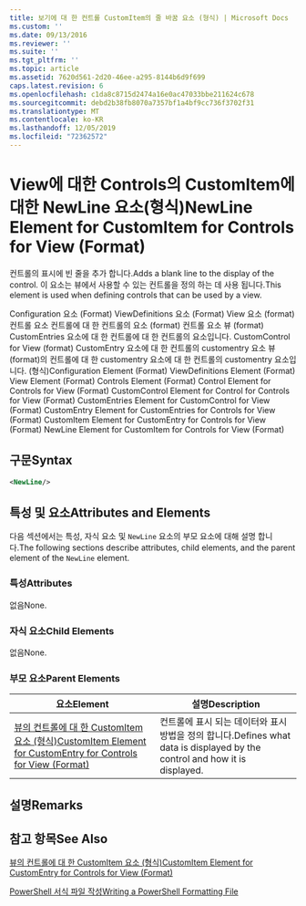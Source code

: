 ```yaml
---
title: 보기에 대 한 컨트롤 CustomItem의 줄 바꿈 요소 (형식) | Microsoft Docs
ms.custom: ''
ms.date: 09/13/2016
ms.reviewer: ''
ms.suite: ''
ms.tgt_pltfrm: ''
ms.topic: article
ms.assetid: 7620d561-2d20-46ee-a295-8144b6d9f699
caps.latest.revision: 6
ms.openlocfilehash: c1da8c8715d2474a16e0ac47033bbe211624c678
ms.sourcegitcommit: debd2b38fb8070a7357bf1a4bf9cc736f3702f31
ms.translationtype: MT
ms.contentlocale: ko-KR
ms.lasthandoff: 12/05/2019
ms.locfileid: "72362572"
---
```

# <a name="newline-element-for-customitem-for-controls-for-view-format"></a><span data-ttu-id="24eb2-102">View에 대한 Controls의 CustomItem에 대한 NewLine 요소(형식)</span><span class="sxs-lookup"><span data-stu-id="24eb2-102">NewLine Element for CustomItem for Controls for View (Format)</span></span>

<span data-ttu-id="24eb2-103">컨트롤의 표시에 빈 줄을 추가 합니다.</span><span class="sxs-lookup"><span data-stu-id="24eb2-103">Adds a blank line to the display of the control.</span></span> <span data-ttu-id="24eb2-104">이 요소는 뷰에서 사용할 수 있는 컨트롤을 정의 하는 데 사용 됩니다.</span><span class="sxs-lookup"><span data-stu-id="24eb2-104">This element is used when defining controls that can be used by a view.</span></span>

<span data-ttu-id="24eb2-105">Configuration 요소 (Format) ViewDefinitions 요소 (Format) View 요소 (format) 컨트롤 요소 컨트롤에 대 한 컨트롤의 요소 (format) 컨트롤 요소 뷰 (format) CustomEntries 요소에 대 한 컨트롤에 대 한 컨트롤의 요소입니다. CustomControl for View (format) CustomEntry 요소에 대 한 컨트롤의 customentry 요소 뷰 (format)의 컨트롤에 대 한 customentry 요소에 대 한 컨트롤의 customentry 요소입니다. (형식)</span><span class="sxs-lookup"><span data-stu-id="24eb2-105">Configuration Element (Format) ViewDefinitions Element (Format) View Element (Format) Controls Element (Format) Control Element for Controls for View (Format) CustomControl Element for Control for Controls for View (Format) CustomEntries Element for CustomControl for View (Format) CustomEntry Element for CustomEntries for Controls for View (Format) CustomItem Element for CustomEntry for Controls for View (Format) NewLine Element for CustomItem for Controls for View (Format)</span></span>

## <a name="syntax"></a><span data-ttu-id="24eb2-106">구문</span><span class="sxs-lookup"><span data-stu-id="24eb2-106">Syntax</span></span>

```xml
<NewLine/>
```

## <a name="attributes-and-elements"></a><span data-ttu-id="24eb2-107">특성 및 요소</span><span class="sxs-lookup"><span data-stu-id="24eb2-107">Attributes and Elements</span></span>

<span data-ttu-id="24eb2-108">다음 섹션에서는 특성, 자식 요소 및 `NewLine` 요소의 부모 요소에 대해 설명 합니다.</span><span class="sxs-lookup"><span data-stu-id="24eb2-108">The following sections describe attributes, child elements, and the parent element of the `NewLine` element.</span></span>

### <a name="attributes"></a><span data-ttu-id="24eb2-109">특성</span><span class="sxs-lookup"><span data-stu-id="24eb2-109">Attributes</span></span>

<span data-ttu-id="24eb2-110">없음</span><span class="sxs-lookup"><span data-stu-id="24eb2-110">None.</span></span>

### <a name="child-elements"></a><span data-ttu-id="24eb2-111">자식 요소</span><span class="sxs-lookup"><span data-stu-id="24eb2-111">Child Elements</span></span>

<span data-ttu-id="24eb2-112">없음</span><span class="sxs-lookup"><span data-stu-id="24eb2-112">None.</span></span>

### <a name="parent-elements"></a><span data-ttu-id="24eb2-113">부모 요소</span><span class="sxs-lookup"><span data-stu-id="24eb2-113">Parent Elements</span></span>

|<span data-ttu-id="24eb2-114">요소</span><span class="sxs-lookup"><span data-stu-id="24eb2-114">Element</span></span>|<span data-ttu-id="24eb2-115">설명</span><span class="sxs-lookup"><span data-stu-id="24eb2-115">Description</span></span>|
|-------------|-----------------|
|[<span data-ttu-id="24eb2-116">뷰의 컨트롤에 대 한 CustomItem 요소 (형식)</span><span class="sxs-lookup"><span data-stu-id="24eb2-116">CustomItem Element for CustomEntry for Controls for View (Format)</span></span>](./customitem-element-for-customentry-for-controls-for-view-format.md)|<span data-ttu-id="24eb2-117">컨트롤에 표시 되는 데이터와 표시 방법을 정의 합니다.</span><span class="sxs-lookup"><span data-stu-id="24eb2-117">Defines what data is displayed by the control and how it is displayed.</span></span>|

## <a name="remarks"></a><span data-ttu-id="24eb2-118">설명</span><span class="sxs-lookup"><span data-stu-id="24eb2-118">Remarks</span></span>

## <a name="see-also"></a><span data-ttu-id="24eb2-119">참고 항목</span><span class="sxs-lookup"><span data-stu-id="24eb2-119">See Also</span></span>

[<span data-ttu-id="24eb2-120">뷰의 컨트롤에 대 한 CustomItem 요소 (형식)</span><span class="sxs-lookup"><span data-stu-id="24eb2-120">CustomItem Element for CustomEntry for Controls for View (Format)</span></span>](./customitem-element-for-customentry-for-controls-for-view-format.md)

[<span data-ttu-id="24eb2-121">PowerShell 서식 파일 작성</span><span class="sxs-lookup"><span data-stu-id="24eb2-121">Writing a PowerShell Formatting File</span></span>](./writing-a-powershell-formatting-file.md)
